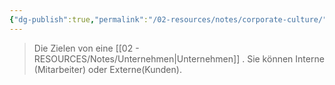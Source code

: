 ```yaml
---
{"dg-publish":true,"permalink":"/02-resources/notes/corporate-culture/","tags":["GFN/LF08"],"noteIcon":"","updated":"2024-08-16T18:34:20.363+02:00"}
---
```


> Die Zielen von eine [[02 - RESOURCES/Notes/Unternehmen\|Unternehmen]] .
> Sie können Interne (Mitarbeiter) oder Externe(Kunden).

